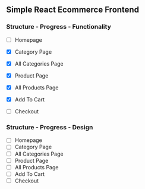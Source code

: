 Simple React Ecommerce Frontend
-------------------------------

### Structure - Progress - Functionality

- [ ] Homepage
- [x] Category Page
- [x] All Categories Page
- [x] Product Page
- [x] All Products Page
- [x] Add To Cart
- [ ] Checkout


### Structure - Progress - Design

- [ ] Homepage
- [ ] Category Page
- [ ] All Categories Page
- [ ] Product Page
- [ ] All Products Page
- [ ] Add To Cart
- [ ] Checkout